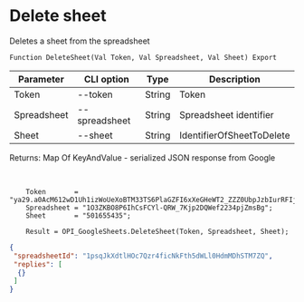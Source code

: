 ﻿---
sidebar_position: 2
---

# Delete sheet
 Deletes a sheet from the spreadsheet



`Function DeleteSheet(Val Token, Val Spreadsheet, Val Sheet) Export`

  | Parameter | CLI option | Type | Description |
  |-|-|-|-|
  | Token | --token | String | Token |
  | Spreadsheet | --spreadsheet | String | Spreadsheet identifier |
  | Sheet | --sheet | String | IdentifierOfSheetToDelete |

  
  Returns:  Map Of KeyAndValue - serialized JSON response from Google

<br/>




```bsl title="Code example"
    Token       = "ya29.a0AcM612wD1Uh1izWoUeXoBTM33TS6PlaGZFI6xXeGHeWT2_ZZZ0UbpJzbIurRFIjYKBnh4ZJ0HEgC9HNppTpTV6hgI7ZOwZO6J5KZlEbzH...";
    Spreadsheet = "1O3ZKBO8P6IhCsFCYl-QRW_7Kjp2DQWef2234pjZmsBg";
    Sheet       = "501655435";

    Result = OPI_GoogleSheets.DeleteSheet(Token, Spreadsheet, Sheet);
```
 



```json title="Result"
{
 "spreadsheetId": "1psqJkXdtlHOc7Qzr4ficNkFth5dWLl0HdmMDhSTM7ZQ",
 "replies": [
  {}
 ]
}
```

